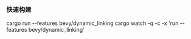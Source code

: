 ### 快速构建
cargo run --features bevy/dynamic_linking
cargo watch -q -c -x 'run --features bevy/dynamic_linking'